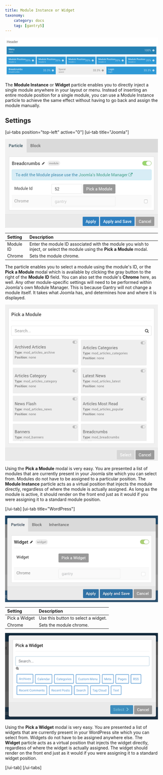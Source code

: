 ```yaml
---
title: Module Instance or Widget
taxonomy:
    category: docs
    tag: [gantry5]
---
```


![Module Instance](module_instance_3.png?classes=shadow,border)

The **Module Instance** or **Widget** particle enables you to directly inject a single module anywhere in your layout or menu. Instead of inserting an entire module position for a single module, you can use a Module Instance particle to achieve the same effect without having to go back and assign the module manually.

Settings
-----

[ui-tabs position="top-left" active="0"]
[ui-tab title="Joomla"]

![Module Instance](module_instance_2.png?classes=shadow,border)

| Setting   | Description                                                                                                                |
| :------   | :----------------------------------                                                                                        |
| Module ID | Enter the module ID associated with the module you wish to inject, or select the module using the **Pick a Module** modal. |
| Chrome    | Sets the module chrome.                                                                                                    |

The particle enables you to select a module using the module's ID, or the **Pick a Module** modal which is available by clicking the gray button to the right of the **Module ID** field. You can also set the module's **Chrome** here, as well. Any other module-specific settings will need to be performed within Joomla's own Module Manager. This is because Gantry will not change a module itself. It takes what Joomla has, and determines how and where it is displayed.

![Module Instance](module_instance_1.png?classes=shadow,border)

Using the **Pick a Module** modal is very easy. You are presented a list of modules that are currently present in your Joomla site which you can select from. Modules do not have to be assigned to a particular position. The **Module Instance** particle acts as a virtual position that injects the module directly, regardless of where the module is actually assigned. As long as the module is active, it should render on the front end just as it would if you were assigning it to a standard module position.

[/ui-tab]
[ui-tab title="WordPress"]

![Widget](widget_1.png?classes=shadow,border)

| Setting       | Description                         |
| :------       | :---------------------------------- |
| Pick a Widget | Use this button to select a widget. |
| Chrome        | Sets the module chrome.             |

![Widget](widget_2.png?classes=shadow,border)

Using the **Pick a Widget** modal is very easy. You are presented a list of widgets that are currently present in your WordPress site which you can select from. Widgets do not have to be assigned anywhere else. The **Widget** particle acts as a virtual position that injects the widget directly, regardless of where the widget is actually assigned. The widget should render on the front end just as it would if you were assigning it to a standard widget position.

[/ui-tab]
[/ui-tabs]
